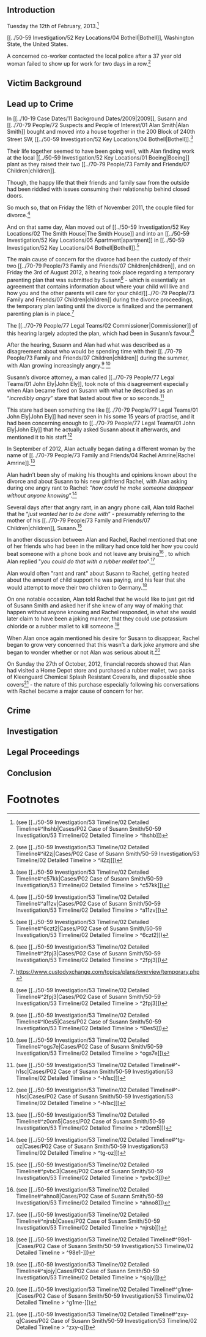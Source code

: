 ## Introduction

Tuesday the 12th of February, 2013.[^1]

[[../50-59 Investigation/52 Key Locations/04 Bothell|Bothell]], Washington State, the United States.

A concerned co-worker contacted the local police after a 37 year old woman failed to show up for work for two days in a row.[^2]



## Victim Background

## Lead up to Crime

In [[../10-19 Case Dates/11 Background Dates/2009|2009]], Susann and [[../70-79 People/72 Suspects and People of Interest/01 Alan Smith|Alan Smith]] bought and moved into a house together in the 200 Block of 240th Street SW, [[../50-59 Investigation/52 Key Locations/04 Bothell|Bothell]].[^3] 

Their life together seemed to have been going well, with Alan finding work at the local [[../50-59 Investigation/52 Key Locations/01 Boeing|Boeing]] plant as they raised their two [[../70-79 People/73 Family and Friends/07 Children|children]].

Though, the happy life that their friends and family saw from the outside had been riddled with issues consuming their relationship behind closed doors.

So much so, that on Friday the 18th of November 2011, the couple filed for divorce.[^4] 

And on that same day, Alan moved out of [[../50-59 Investigation/52 Key Locations/02 The Smith House|The Smith House]] and into an [[../50-59 Investigation/52 Key Locations/05 Apartment|apartment]] in [[../50-59 Investigation/52 Key Locations/04 Bothell|Bothell]].[^5] 

The main cause of concern for the divorce had been the custody of their two [[../70-79 People/73 Family and Friends/07 Children|children]], and on Friday the 3rd of August 2012, a hearing took place regarding a temporary parenting plan that was submitted by Susann[^7]  - which is essentially an agreement that contains information about where your child will live and how you and the other parents will care for your child/[[../70-79 People/73 Family and Friends/07 Children|children]] during the divorce proceedings, the temporary plan lasting until the divorce is finalized and the permanent parenting plan is in place.[^6]

The [[../70-79 People/77 Legal Teams/02 Commissioner|Commissioner]] of this hearing largely adopted the plan, which had been in Susann’s favour.[^8] 

After the hearing, Susann and Alan had what was described as a disagreement about who would be spending time with their [[../70-79 People/73 Family and Friends/07 Children|children]] during the summer, with Alan growing increasingly angry.[^9] [^10] 

Susann’s divorce attorney, a man called [[../70-79 People/77 Legal Teams/01 John Ely|John Ely]], took note of this disagreement especially when Alan became fixed on Susann with what he described as an “*incredibly angry*” stare that lasted about five or so seconds.[^11] 

This stare had been something the like [[../70-79 People/77 Legal Teams/01 John Ely|John Ely]] had never seen in his some 15 years of practise, and it had been concerning enough to [[../70-79 People/77 Legal Teams/01 John Ely|John Ely]] that he actually asked Susann about it afterwards, and mentioned it to his staff.[^12] 

In September of 2012, Alan actually began dating a different woman by the name of [[../70-79 People/73 Family and Friends/04 Rachel Amrine|Rachel Amrine]].[^13] 

Alan hadn’t been shy of making his thoughts and opinions known about the divorce and about Susann to his new girlfriend Rachel, with Alan asking during one angry rant to Rachel: “*how could he make someone disappear without anyone knowing*”.[^14] 

Several days after that angry rant, in an angry phone call, Alan told Rachel that he “*just wanted her to be done with*” - presumably referring to the mother of his [[../70-79 People/73 Family and Friends/07 Children|children]], Susann.[^15] 

In another discussion between Alan and Rachel, Rachel mentioned that one of her friends who had been in the military had once told her how you could beat someone with a phone book and not leave any bruising[^16] , to which Alan replied "*you could do that with a rubber mallet too*".[^17] 

Alan would often "rant and rant" about Susann to Rachel, getting heated about the amount of child support he was paying, and his fear that she would attempt to move their two children to Germany.[^18] 

On one notable occasion, Alan told Rachel that he would like to just get rid of Susann Smith and asked her if she knew of any way of making that happen without anyone knowing and Rachel responded, in what she would later claim to have been a joking manner, that they could use potassium chloride or a rubber mallet to kill someone.[^19] 

When Alan once again mentioned his desire for Susann to disappear, Rachel began to grow very concerned that this wasn't a dark joke anymore and she began to wonder whether or not Alan was serious about it.[^20] 

On Sunday the 27th of October, 2012, financial records showed that Alan had visited a Home Depot store and purchased a rubber mallet, two packs of Kleenguard Chemical Splash Resistant Coveralls, and disposable shoe covers[^21]  - the nature of this purchase especially following his conversations with Rachel became a major cause of concern for her.


## Crime

## Investigation

## Legal Proceedings

## Conclusion
# Footnotes

[^1]: (see [[../50-59 Investigation/53 Timeline/02 Detailed Timeline#^lhshb|Cases/P02 Case of Susann Smith/50-59 Investigation/53 Timeline/02 Detailed Timeline > ^lhshb]])
[^2]: (see [[../50-59 Investigation/53 Timeline/02 Detailed Timeline#^il2zj|Cases/P02 Case of Susann Smith/50-59 Investigation/53 Timeline/02 Detailed Timeline > ^il2zj]])
[^3]: (see [[../50-59 Investigation/53 Timeline/02 Detailed Timeline#^c57kk|Cases/P02 Case of Susann Smith/50-59 Investigation/53 Timeline/02 Detailed Timeline > ^c57kk]])
[^4]: (see [[../50-59 Investigation/53 Timeline/02 Detailed Timeline#^a11zv|Cases/P02 Case of Susann Smith/50-59 Investigation/53 Timeline/02 Detailed Timeline > ^a11zv]])
[^5]: (see [[../50-59 Investigation/53 Timeline/02 Detailed Timeline#^6czt2|Cases/P02 Case of Susann Smith/50-59 Investigation/53 Timeline/02 Detailed Timeline > ^6czt2]])
[^6]: https://www.custodyxchange.com/topics/plans/overview/temporary.php 
[^7]: (see [[../50-59 Investigation/53 Timeline/02 Detailed Timeline#^2fpj3|Cases/P02 Case of Susann Smith/50-59 Investigation/53 Timeline/02 Detailed Timeline > ^2fpj3]])
[^8]: (see [[../50-59 Investigation/53 Timeline/02 Detailed Timeline#^2fpj3|Cases/P02 Case of Susann Smith/50-59 Investigation/53 Timeline/02 Detailed Timeline > ^2fpj3]])
[^9]: (see [[../50-59 Investigation/53 Timeline/02 Detailed Timeline#^l0es5|Cases/P02 Case of Susann Smith/50-59 Investigation/53 Timeline/02 Detailed Timeline > ^l0es5]])
[^10]: (see [[../50-59 Investigation/53 Timeline/02 Detailed Timeline#^ogs7e|Cases/P02 Case of Susann Smith/50-59 Investigation/53 Timeline/02 Detailed Timeline > ^ogs7e]])
[^11]: (see [[../50-59 Investigation/53 Timeline/02 Detailed Timeline#^-h1sc|Cases/P02 Case of Susann Smith/50-59 Investigation/53 Timeline/02 Detailed Timeline > ^-h1sc]])
[^12]: (see [[../50-59 Investigation/53 Timeline/02 Detailed Timeline#^-h1sc|Cases/P02 Case of Susann Smith/50-59 Investigation/53 Timeline/02 Detailed Timeline > ^-h1sc]])
[^13]: (see [[../50-59 Investigation/53 Timeline/02 Detailed Timeline#^z0om5|Cases/P02 Case of Susann Smith/50-59 Investigation/53 Timeline/02 Detailed Timeline > ^z0om5]])
[^14]: (see [[../50-59 Investigation/53 Timeline/02 Detailed Timeline#^tg-oz|Cases/P02 Case of Susann Smith/50-59 Investigation/53 Timeline/02 Detailed Timeline > ^tg-oz]])
[^15]: (see [[../50-59 Investigation/53 Timeline/02 Detailed Timeline#^pvbc3|Cases/P02 Case of Susann Smith/50-59 Investigation/53 Timeline/02 Detailed Timeline > ^pvbc3]])
[^16]: (see [[../50-59 Investigation/53 Timeline/02 Detailed Timeline#^ahno8|Cases/P02 Case of Susann Smith/50-59 Investigation/53 Timeline/02 Detailed Timeline > ^ahno8]])
[^17]: (see [[../50-59 Investigation/53 Timeline/02 Detailed Timeline#^njrsb|Cases/P02 Case of Susann Smith/50-59 Investigation/53 Timeline/02 Detailed Timeline > ^njrsb]])
[^18]: (see [[../50-59 Investigation/53 Timeline/02 Detailed Timeline#^98e1-|Cases/P02 Case of Susann Smith/50-59 Investigation/53 Timeline/02 Detailed Timeline > ^98e1-]])
[^19]: (see [[../50-59 Investigation/53 Timeline/02 Detailed Timeline#^sjojy|Cases/P02 Case of Susann Smith/50-59 Investigation/53 Timeline/02 Detailed Timeline > ^sjojy]])
[^20]: (see [[../50-59 Investigation/53 Timeline/02 Detailed Timeline#^g1me-|Cases/P02 Case of Susann Smith/50-59 Investigation/53 Timeline/02 Detailed Timeline > ^g1me-]])
[^21]: (see [[../50-59 Investigation/53 Timeline/02 Detailed Timeline#^zxy-q|Cases/P02 Case of Susann Smith/50-59 Investigation/53 Timeline/02 Detailed Timeline > ^zxy-q]])